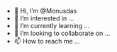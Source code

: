 - 👋 Hi, I’m @Monusdas
- 👀 I’m interested in ...
- 🌱 I’m currently learning ...
- 💞️ I’m looking to collaborate on ...
- 📫 How to reach me ...

<!---
Monusdas/Monusdas is a ✨ special ✨ repository because its `README.md` (this file) appears on your GitHub profile.
You can click the Preview link to take a look at your changes.
--->

